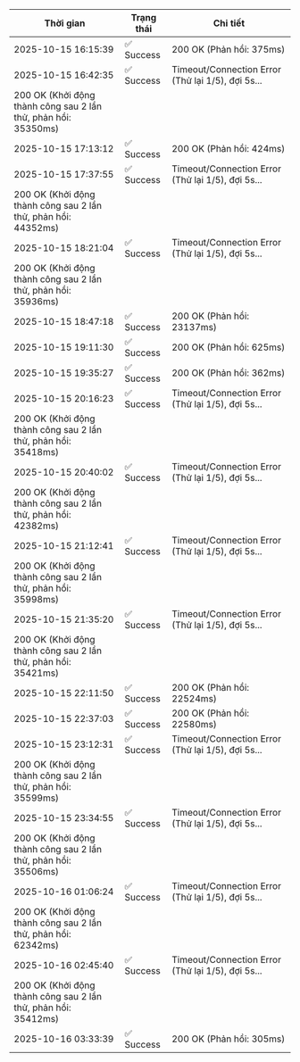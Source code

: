 | Thời gian | Trạng thái | Chi tiết |
|---|---|---|
| 2025-10-15 16:15:39 | ✅ Success | 200 OK (Phản hồi: 375ms) |
| 2025-10-15 16:42:35 | ✅ Success | Timeout/Connection Error (Thử lại 1/5), đợi 5s...
200 OK (Khởi động thành công sau 2 lần thử, phản hồi: 35350ms) |
| 2025-10-15 17:13:12 | ✅ Success | 200 OK (Phản hồi: 424ms) |
| 2025-10-15 17:37:55 | ✅ Success | Timeout/Connection Error (Thử lại 1/5), đợi 5s...
200 OK (Khởi động thành công sau 2 lần thử, phản hồi: 44352ms) |
| 2025-10-15 18:21:04 | ✅ Success | Timeout/Connection Error (Thử lại 1/5), đợi 5s...
200 OK (Khởi động thành công sau 2 lần thử, phản hồi: 35936ms) |
| 2025-10-15 18:47:18 | ✅ Success | 200 OK (Phản hồi: 23137ms) |
| 2025-10-15 19:11:30 | ✅ Success | 200 OK (Phản hồi: 625ms) |
| 2025-10-15 19:35:27 | ✅ Success | 200 OK (Phản hồi: 362ms) |
| 2025-10-15 20:16:23 | ✅ Success | Timeout/Connection Error (Thử lại 1/5), đợi 5s...
200 OK (Khởi động thành công sau 2 lần thử, phản hồi: 35418ms) |
| 2025-10-15 20:40:02 | ✅ Success | Timeout/Connection Error (Thử lại 1/5), đợi 5s...
200 OK (Khởi động thành công sau 2 lần thử, phản hồi: 42382ms) |
| 2025-10-15 21:12:41 | ✅ Success | Timeout/Connection Error (Thử lại 1/5), đợi 5s...
200 OK (Khởi động thành công sau 2 lần thử, phản hồi: 35998ms) |
| 2025-10-15 21:35:20 | ✅ Success | Timeout/Connection Error (Thử lại 1/5), đợi 5s...
200 OK (Khởi động thành công sau 2 lần thử, phản hồi: 35421ms) |
| 2025-10-15 22:11:50 | ✅ Success | 200 OK (Phản hồi: 22524ms) |
| 2025-10-15 22:37:03 | ✅ Success | 200 OK (Phản hồi: 22580ms) |
| 2025-10-15 23:12:31 | ✅ Success | Timeout/Connection Error (Thử lại 1/5), đợi 5s...
200 OK (Khởi động thành công sau 2 lần thử, phản hồi: 35599ms) |
| 2025-10-15 23:34:55 | ✅ Success | Timeout/Connection Error (Thử lại 1/5), đợi 5s...
200 OK (Khởi động thành công sau 2 lần thử, phản hồi: 35506ms) |
| 2025-10-16 01:06:24 | ✅ Success | Timeout/Connection Error (Thử lại 1/5), đợi 5s...
200 OK (Khởi động thành công sau 2 lần thử, phản hồi: 62342ms) |
| 2025-10-16 02:45:40 | ✅ Success | Timeout/Connection Error (Thử lại 1/5), đợi 5s...
200 OK (Khởi động thành công sau 2 lần thử, phản hồi: 35412ms) |
| 2025-10-16 03:33:39 | ✅ Success | 200 OK (Phản hồi: 305ms) |
